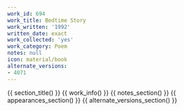```yaml
---
work_id: 694
work_title: Bedtime Story
work_written: '1992'
written_date: exact
work_collected: 'yes'
work_category: Poem
notes: null
icon: material/book
alternate_versions:
- 4071
---
```


{{ section_title() }}
{{ work_info() }}
{{ notes_section() }}
{{ appearances_section() }}
{{ alternate_versions_section() }}